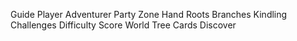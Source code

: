 Guide
Player
Adventurer
Party
Zone
Hand
Roots
Branches
Kindling
Challenges
Difficulty
Score
World Tree Cards
Discover
